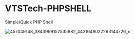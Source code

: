 # VTSTech-PHPSHELL
Simple/Quick PHP Shell

![457049148_3843999152535882_4421649022293144726_n](https://github.com/user-attachments/assets/771d8bea-ab0c-4a19-8030-3be93d002aab)
